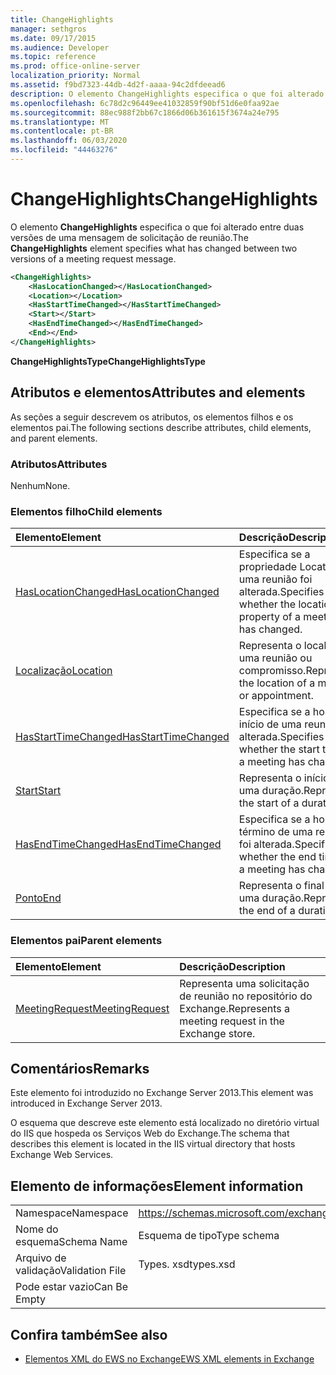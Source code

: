 ```yaml
---
title: ChangeHighlights
manager: sethgros
ms.date: 09/17/2015
ms.audience: Developer
ms.topic: reference
ms.prod: office-online-server
localization_priority: Normal
ms.assetid: f9bd7323-44db-4d2f-aaaa-94c2dfdeead6
description: O elemento ChangeHighlights especifica o que foi alterado entre duas versões de uma mensagem de solicitação de reunião.
ms.openlocfilehash: 6c78d2c96449ee41032859f90bf51d6e0faa92ae
ms.sourcegitcommit: 88ec988f2bb67c1866d06b361615f3674a24e795
ms.translationtype: MT
ms.contentlocale: pt-BR
ms.lasthandoff: 06/03/2020
ms.locfileid: "44463276"
---
```

# <a name="changehighlights"></a><span data-ttu-id="dcaa4-103">ChangeHighlights</span><span class="sxs-lookup"><span data-stu-id="dcaa4-103">ChangeHighlights</span></span>

<span data-ttu-id="dcaa4-104">O elemento **ChangeHighlights** especifica o que foi alterado entre duas versões de uma mensagem de solicitação de reunião.</span><span class="sxs-lookup"><span data-stu-id="dcaa4-104">The **ChangeHighlights** element specifies what has changed between two versions of a meeting request message.</span></span> 
  
```XML
<ChangeHighlights>
    <HasLocationChanged></HasLocationChanged>
    <Location></Location>
    <HasStartTimeChanged></HasStartTimeChanged>
    <Start></Start>
    <HasEndTimeChanged></HasEndTimeChanged>
    <End></End>
</ChangeHighlights>
```

 <span data-ttu-id="dcaa4-105">**ChangeHighlightsType**</span><span class="sxs-lookup"><span data-stu-id="dcaa4-105">**ChangeHighlightsType**</span></span>
## <a name="attributes-and-elements"></a><span data-ttu-id="dcaa4-106">Atributos e elementos</span><span class="sxs-lookup"><span data-stu-id="dcaa4-106">Attributes and elements</span></span>

<span data-ttu-id="dcaa4-107">As seções a seguir descrevem os atributos, os elementos filhos e os elementos pai.</span><span class="sxs-lookup"><span data-stu-id="dcaa4-107">The following sections describe attributes, child elements, and parent elements.</span></span>
  
### <a name="attributes"></a><span data-ttu-id="dcaa4-108">Atributos</span><span class="sxs-lookup"><span data-stu-id="dcaa4-108">Attributes</span></span>

<span data-ttu-id="dcaa4-109">Nenhum</span><span class="sxs-lookup"><span data-stu-id="dcaa4-109">None.</span></span>
  
### <a name="child-elements"></a><span data-ttu-id="dcaa4-110">Elementos filho</span><span class="sxs-lookup"><span data-stu-id="dcaa4-110">Child elements</span></span>

|<span data-ttu-id="dcaa4-111">**Elemento**</span><span class="sxs-lookup"><span data-stu-id="dcaa4-111">**Element**</span></span>|<span data-ttu-id="dcaa4-112">**Descrição**</span><span class="sxs-lookup"><span data-stu-id="dcaa4-112">**Description**</span></span>|
|:-----|:-----|
|[<span data-ttu-id="dcaa4-113">HasLocationChanged</span><span class="sxs-lookup"><span data-stu-id="dcaa4-113">HasLocationChanged</span></span>](haslocationchanged.md) <br/> |<span data-ttu-id="dcaa4-114">Especifica se a propriedade Location de uma reunião foi alterada.</span><span class="sxs-lookup"><span data-stu-id="dcaa4-114">Specifies whether the location property of a meeting has changed.</span></span>  <br/> |
|[<span data-ttu-id="dcaa4-115">Localização</span><span class="sxs-lookup"><span data-stu-id="dcaa4-115">Location</span></span>](location.md) <br/> |<span data-ttu-id="dcaa4-116">Representa o local de uma reunião ou compromisso.</span><span class="sxs-lookup"><span data-stu-id="dcaa4-116">Represents the location of a meeting or appointment.</span></span>  <br/> |
|[<span data-ttu-id="dcaa4-117">HasStartTimeChanged</span><span class="sxs-lookup"><span data-stu-id="dcaa4-117">HasStartTimeChanged</span></span>](hasstarttimechanged.md) <br/> |<span data-ttu-id="dcaa4-118">Especifica se a hora de início de uma reunião foi alterada.</span><span class="sxs-lookup"><span data-stu-id="dcaa4-118">Specifies whether the start time for a meeting has changed.</span></span>  <br/> |
|[<span data-ttu-id="dcaa4-119">Start</span><span class="sxs-lookup"><span data-stu-id="dcaa4-119">Start</span></span>](start.md) <br/> |<span data-ttu-id="dcaa4-120">Representa o início de uma duração.</span><span class="sxs-lookup"><span data-stu-id="dcaa4-120">Represents the start of a duration.</span></span>  <br/> |
|[<span data-ttu-id="dcaa4-121">HasEndTimeChanged</span><span class="sxs-lookup"><span data-stu-id="dcaa4-121">HasEndTimeChanged</span></span>](hasendtimechanged.md) <br/> |<span data-ttu-id="dcaa4-122">Especifica se a hora de término de uma reunião foi alterada.</span><span class="sxs-lookup"><span data-stu-id="dcaa4-122">Specifies whether the end time for a meeting has changed.</span></span>  <br/> |
|[<span data-ttu-id="dcaa4-123">Ponto</span><span class="sxs-lookup"><span data-stu-id="dcaa4-123">End </span></span>](end-ex15websvcsotherref.md) <br/> |<span data-ttu-id="dcaa4-124">Representa o final de uma duração.</span><span class="sxs-lookup"><span data-stu-id="dcaa4-124">Represents the end of a duration.</span></span>  <br/> |
   
### <a name="parent-elements"></a><span data-ttu-id="dcaa4-125">Elementos pai</span><span class="sxs-lookup"><span data-stu-id="dcaa4-125">Parent elements</span></span>

|<span data-ttu-id="dcaa4-126">**Elemento**</span><span class="sxs-lookup"><span data-stu-id="dcaa4-126">**Element**</span></span>|<span data-ttu-id="dcaa4-127">**Descrição**</span><span class="sxs-lookup"><span data-stu-id="dcaa4-127">**Description**</span></span>|
|:-----|:-----|
|[<span data-ttu-id="dcaa4-128">MeetingRequest</span><span class="sxs-lookup"><span data-stu-id="dcaa4-128">MeetingRequest</span></span>](meetingrequest.md) <br/> |<span data-ttu-id="dcaa4-129">Representa uma solicitação de reunião no repositório do Exchange.</span><span class="sxs-lookup"><span data-stu-id="dcaa4-129">Represents a meeting request in the Exchange store.</span></span>  <br/> |
   
## <a name="remarks"></a><span data-ttu-id="dcaa4-130">Comentários</span><span class="sxs-lookup"><span data-stu-id="dcaa4-130">Remarks</span></span>

<span data-ttu-id="dcaa4-131">Este elemento foi introduzido no Exchange Server 2013.</span><span class="sxs-lookup"><span data-stu-id="dcaa4-131">This element was introduced in Exchange Server 2013.</span></span>
  
<span data-ttu-id="dcaa4-132">O esquema que descreve este elemento está localizado no diretório virtual do IIS que hospeda os Serviços Web do Exchange.</span><span class="sxs-lookup"><span data-stu-id="dcaa4-132">The schema that describes this element is located in the IIS virtual directory that hosts Exchange Web Services.</span></span>
  
## <a name="element-information"></a><span data-ttu-id="dcaa4-133">Elemento de informações</span><span class="sxs-lookup"><span data-stu-id="dcaa4-133">Element information</span></span>

|||
|:-----|:-----|
|<span data-ttu-id="dcaa4-134">Namespace</span><span class="sxs-lookup"><span data-stu-id="dcaa4-134">Namespace</span></span>  <br/> |https://schemas.microsoft.com/exchange/services/2006/types  <br/> |
|<span data-ttu-id="dcaa4-135">Nome do esquema</span><span class="sxs-lookup"><span data-stu-id="dcaa4-135">Schema Name</span></span>  <br/> |<span data-ttu-id="dcaa4-136">Esquema de tipo</span><span class="sxs-lookup"><span data-stu-id="dcaa4-136">Type schema</span></span>  <br/> |
|<span data-ttu-id="dcaa4-137">Arquivo de validação</span><span class="sxs-lookup"><span data-stu-id="dcaa4-137">Validation File</span></span>  <br/> |<span data-ttu-id="dcaa4-138">Types. xsd</span><span class="sxs-lookup"><span data-stu-id="dcaa4-138">types.xsd</span></span>  <br/> |
|<span data-ttu-id="dcaa4-139">Pode estar vazio</span><span class="sxs-lookup"><span data-stu-id="dcaa4-139">Can Be Empty</span></span>  <br/> ||
   
## <a name="see-also"></a><span data-ttu-id="dcaa4-140">Confira também</span><span class="sxs-lookup"><span data-stu-id="dcaa4-140">See also</span></span>



- [<span data-ttu-id="dcaa4-141">Elementos XML do EWS no Exchange</span><span class="sxs-lookup"><span data-stu-id="dcaa4-141">EWS XML elements in Exchange</span></span>](ews-xml-elements-in-exchange.md)

